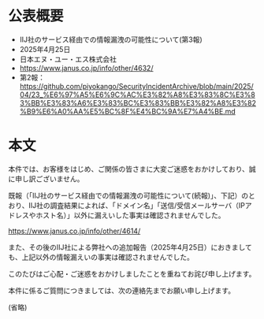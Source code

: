 # 公表概要
- IIJ社のサービス経由での情報漏洩の可能性について(第3報)
- 2025年4月25日
- 日本エヌ・ユー・エス株式会社
- https://www.janus.co.jp/info/other/4632/
- 第2報：https://github.com/piyokango/SecurityIncidentArchive/blob/main/2025/04/23_%E6%97%A5%E6%9C%AC%E3%82%A8%E3%83%8C%E3%83%BB%E3%83%A6%E3%83%BC%E3%83%BB%E3%82%A8%E3%82%B9%E6%A0%AA%E5%BC%8F%E4%BC%9A%E7%A4%BE.md

# 本文
本件では、お客様をはじめ、ご関係の皆さまに大変ご迷惑をおかけしており、誠に申し訳ございません。

既報（「IIJ社のサービス経由での情報漏洩の可能性について(続報)」、下記）のとおり、IIJ社の調査結果によれば、「ドメイン名」「送信/受信メールサーバ（IPアドレスやホスト名）」以外に漏えいした事実は確認されませんでした。

https://www.janus.co.jp/info/other/4614/

また、その後のIIJ社による弊社への追加報告（2025年4月25日）におきましても、上記以外の情報漏えいの事実は確認されませんでした。

このたびはご心配・ご迷惑をおかけしましたことを重ねてお詫び申し上げます。

本件に係るご質問につきましては、次の連絡先までお願い申し上げます。

(省略)
